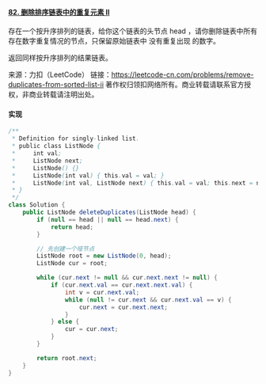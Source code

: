 #### [82. 删除排序链表中的重复元素 II](https://leetcode-cn.com/problems/remove-duplicates-from-sorted-list-ii/)

存在一个按升序排列的链表，给你这个链表的头节点 head ，请你删除链表中所有存在数字重复情况的节点，只保留原始链表中 没有重复出现 的数字。

返回同样按升序排列的结果链表。

来源：力扣（LeetCode）
链接：https://leetcode-cn.com/problems/remove-duplicates-from-sorted-list-ii
著作权归领扣网络所有。商业转载请联系官方授权，非商业转载请注明出处。



#### 实现

```java
/**
 * Definition for singly-linked list.
 * public class ListNode {
 *     int val;
 *     ListNode next;
 *     ListNode() {}
 *     ListNode(int val) { this.val = val; }
 *     ListNode(int val, ListNode next) { this.val = val; this.next = next; }
 * }
 */
class Solution {
    public ListNode deleteDuplicates(ListNode head) {
        if (null == head || null == head.next) {
            return head;
        }

        // 先创建一个哑节点
        ListNode root = new ListNode(0, head);
        ListNode cur = root;

        while (cur.next != null && cur.next.next != null) {
            if (cur.next.val == cur.next.next.val) {
                int v = cur.next.val;
                while (null != cur.next && cur.next.val == v) {
                    cur.next = cur.next.next;
                }
            } else {
                cur = cur.next;
            }
        }

        return root.next;
    }
}
```

